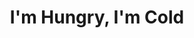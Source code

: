 ---
title: "I'm Hungry, I'm Cold"
year: 1984
rating: 0
stars: ""
rewatched: false
permalink: "im-hungry-im-cold"
watched_on: 2024-11-02
---